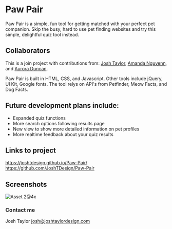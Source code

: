 # Paw Pair 
Paw Pair is a simple, fun tool for getting matched with your perfect pet companion. Skip the busy, hard to use pet finding websites and try this simple, delightful quiz tool instead.


## Collaborators
This is a join project with contributions from:
[Josh Taylor](http://github.com/JoshTDesign), [Amanda Nguyenn](http://github.com/AmandaNguyenn), and [Aurora Duncan](http://github.com/aurorabrynn).

Paw Pair is built in HTML, CSS, and Javascript. Other tools include jQuery, UI Kit, Google fonts.
The tool relys on API's from Petfinder, Meow Facts, and Dog Facts.


## Future development plans include:
- Expanded quiz functions
- More search options following results page
- New view to show more detailed information on pet profiles
- More realtime feedback about your quiz results


## Links to project
https://joshtdesign.github.io/Paw-Pair/
https://github.com/JoshTDesign/Paw-Pair


## Screenshots

![Asset 2@4x](https://user-images.githubusercontent.com/78992027/114244648-b4cb1a00-9943-11eb-8c0b-9ec70be9d1a0.png)


### Contact me
Josh Taylor
josh@joshtaylordesign.com
